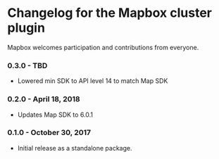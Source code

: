 # Changelog for the Mapbox cluster plugin

Mapbox welcomes participation and contributions from everyone.

### 0.3.0 - TBD
- Lowered min SDK to API level 14 to match Map SDK

### 0.2.0 - April 18, 2018
- Updates Map SDK to 6.0.1

### 0.1.0 - October 30, 2017
- Initial release as a standalone package.
